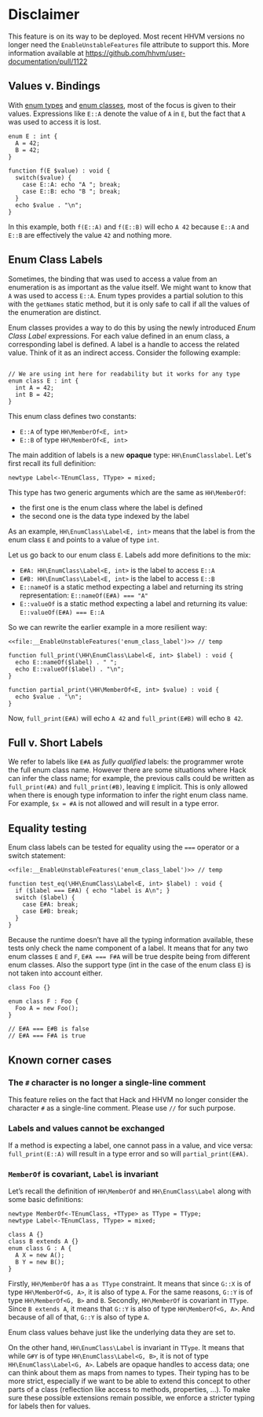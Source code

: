 # Disclaimer
This feature is on its way to be deployed. Most recent HHVM versions no longer need the `EnableUnstableFeatures` file attribute
to support this. More information available at  https://github.com/hhvm/user-documentation/pull/1122

## Values v. Bindings

With [enum types](/hack/built-in-types/enum) and [enum classes](/hack/built-in-types/enum-class), most of the focus is given to their values.
Expressions like `E::A` denote the value of `A` in `E`, but the fact that `A` was used to access it is lost.

```EnumClassLabelIntro.hack no-auto-output
enum E : int {
  A = 42;
  B = 42;
}

function f(E $value) : void {
  switch($value) {
    case E::A: echo "A "; break;
    case E::B: echo "B "; break;
  }
  echo $value . "\n";
}
```
In this example, both `f(E::A)` and `f(E::B)` will echo `A 42` because `E::A` and `E::B` are effectively the value `42` and nothing more.

## Enum Class Labels

Sometimes, the binding that was used to access a value from an enumeration is as important as the value itself. We might want to know that `A`
was used to access `E::A`. Enum types provides a partial solution to this with the `getNames` static method, but it is only
safe to call if all the values of the enumeration are distinct.

Enum classes provides a way to do this by using the newly introduced *Enum Class Label* expressions. For each value defined in an enum class, a corresponding
label is defined. A label is a handle to access the related value. Think of it as an indirect access. Consider the following example:

```EnumClassLabel.definition.hack no-auto-output

// We are using int here for readability but it works for any type
enum class E : int {
  int A = 42;
  int B = 42;
}
```

This enum class defines two constants:
- `E::A` of type `HH\MemberOf<E, int>`
- `E::B` of type `HH\MemberOf<E, int>`

The main addition of labels is a new **opaque** type: `HH\EnumClasslabel`. Let's first recall its full definition:

```
newtype Label<-TEnumClass, TType> = mixed;
```

This type has two generic arguments which are the same as `HH\MemberOf`:
- the first one is the enum class where the label is defined
- the second one is the data type indexed by the label

As an example, `HH\EnumClass\Label<E, int>` means that the label is from the enum class `E` and points to a value of type `int`.

Let us go back to our enum class `E`. Labels add more definitions to the mix:

- `E#A: HH\EnumClass\Label<E, int>` is the label to access `E::A`
- `E#B: HH\EnumClass\Label<E, int>` is the label to access `E::B`
- `E::nameOf` is a static method expecting a label and returning its string representation: `E::nameOf(E#A) === "A"`
- `E::valueOf` is a static method expecting a label and returning its value: `E::valueOf(E#A) === E::A`

So we can rewrite the earlier example in a more resilient way:

```EnumClassLabel.example.hack no-auto-output
<<file:__EnableUnstableFeatures('enum_class_label')>> // temp

function full_print(\HH\EnumClass\Label<E, int> $label) : void {
  echo E::nameOf($label) . " ";
  echo E::valueOf($label) . "\n";
}

function partial_print(\HH\MemberOf<E, int> $value) : void {
  echo $value . "\n";
}
```
Now, `full_print(E#A)` will echo `A 42` and `full_print(E#B)` will echo `B 42`.

## Full v. Short Labels

We refer to labels like `E#A` as *fully qualified* labels: the programmer wrote the full enum class name.
However there are some situations where Hack can infer the class name; for example,
the previous calls could be written as `full_print(#A)` and `full_print(#B)`, leaving `E` implicit.
This is only allowed when there is enough type information to infer the right enum class name. For example, `$x = #A` is not allowed and will result in a type error.

<!--
### Special case of function calls

When the first argument of a function is a label, we provide an alternative notation to call it.
```EnumClassLabel.alt.hack no-auto-output
<<file:__EnableUnstableFeatures('enum_class_label')>> // temp

function set<T>(\HH\EnumClass\Label<E, T> $label, T $data) : void {
  // setting $data into some storage using $label as a key
}

// all these calls are equivalent
function all_the_same(): void {
  set(E#A, 42);
  set(#A, 42);
  set#A(42);
}
```

As you can see, the short name can be written *before* the opening parenthesis of the function call. This only works for a single label argument, which must be the first one.
-->

## Equality testing

Enum class labels can be tested for equality using the `===` operator or a switch statement:

```EnumClassLabel.equality1.hack no-auto-output
<<file:__EnableUnstableFeatures('enum_class_label')>> // temp

function test_eq(\HH\EnumClass\Label<E, int> $label) : void {
  if ($label === E#A) { echo "label is A\n"; }
  switch ($label) {
    case E#A: break;
    case E#B: break;
  }
}
```

Because the runtime doesn’t have all the typing information available, these tests only check the name component of a label. It means that for any two enum classes `E` and `F`, `E#A === F#A` will be true despite being from different enum classes. Also the support type (int in the case of the enum class `E`) is not taken into account either.

```EnumClassLabel.equality2.hack no-auto-output
class Foo {}

enum class F : Foo {
  Foo A = new Foo();
}

// E#A === E#B is false
// E#A === F#A is true
```

## Known corner cases

### The `#` character is no longer a single-line comment
This feature relies on the fact that Hack and HHVM no longer consider the character `#` as a single-line comment. Please use `//` for such purpose.

### Labels and values cannot be exchanged
If a method is expecting a label, one cannot pass in a value, and vice versa: `full_print(E::A)` will result in a type error and so will `partial_print(E#A)`.

### `MemberOf` is covariant, `Label` is invariant

Let’s recall the definition of `HH\MemberOf` and `HH\EnumClass\Label` along with some basic definitions:

```EnumClassLabel.variance.hack no-auto-output
newtype MemberOf<-TEnumClass, +TType> as TType = TType;
newtype Label<-TEnumClass, TType> = mixed;

class A {}
class B extends A {}
enum class G : A {
  A X = new A();
  B Y = new B();
}
```

Firstly, `HH\MemberOf` has a `as TType` constraint. It means that since `G::X` is of type `HH\MemberOf<G, A>`, it is also of type `A`. For the same reasons, `G::Y` is of type `HH\MemberOf<G, B>` and `B`.
Secondly, `HH\MemberOf` is covariant in `TType`. Since `B extends A`, it means that `G::Y` is also of type `HH\MemberOf<G, A>`. And because of all of that, `G::Y` is also of type `A`.

Enum class values behave just like the underlying data they are set to.

On the other hand, `HH\EnumClass\Label` is invariant in `TType`. It means that while `G#Y` is of type `HH\EnumClass\Label<G, B>`, it is not of type `HH\EnumClass\Label<G, A>`. Labels are opaque handles to access data; one can think about them as maps from names to types. Their typing has to be more strict, especially if we want to be able to extend this concept to other parts of a class (reflection like access to methods, properties, …). To make sure these possible extensions remain possible, we enforce a stricter typing for labels then for values.